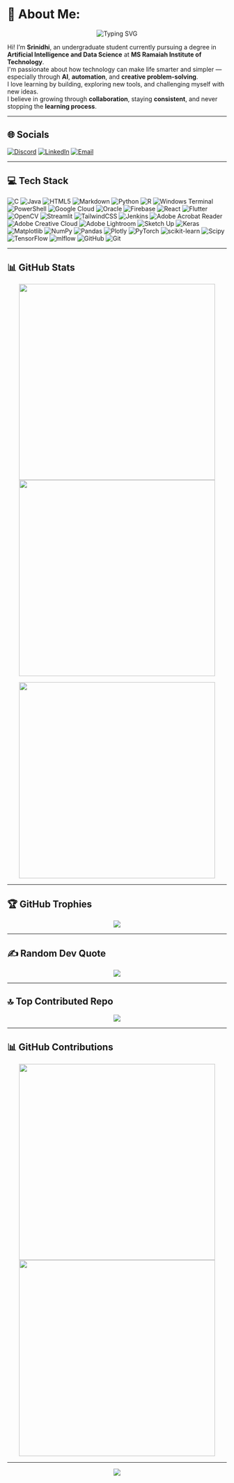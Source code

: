 # 💫 About Me:
<p align="center">
  <img src="https://readme-typing-svg.demolab.com?font=Fira+Code&weight=600&size=24&pause=1000&color=F763D7&center=true&vCenter=true&width=1000&lines=Hey+there!+I'm+Srinidhi+%F0%9F%91%8B;AI+%2B+Data+Science+Undergrad+%F0%9F%A7%A0;Passionate+about+learning%2C+building%2C+growing+%E2%9A%97%EF%B8%8F" alt="Typing SVG" />
</p>

Hi! I’m **Srinidhi**, an undergraduate student currently pursuing a degree in **Artificial Intelligence and Data Science** at **MS Ramaiah Institute of Technology**.  
I'm passionate about how technology can make life smarter and simpler — especially through **AI**, **automation**, and **creative problem-solving**.  
I love learning by building, exploring new tools, and challenging myself with new ideas.  
I believe in growing through **collaboration**, staying **consistent**, and never stopping the **learning process**.  

---

## 🌐 Socials
[![Discord](https://img.shields.io/badge/Discord-%237289DA.svg?logo=discord&logoColor=white)](https://discord.gg/nothing6060)
[![LinkedIn](https://img.shields.io/badge/LinkedIn-%230077B5.svg?logo=linkedin&logoColor=white)](https://linkedin.com/in/ns-srinidhi-270351218)
[![Email](https://img.shields.io/badge/Email-D14836?logo=gmail&logoColor=white)](mailto:nssrinidhi72884@gmail.com)

---

## 💻 Tech Stack
![C](https://img.shields.io/badge/c-%2300599C.svg?style=for-the-badge&logo=c&logoColor=white)
![Java](https://img.shields.io/badge/java-%23ED8B00.svg?style=for-the-badge&logo=openjdk&logoColor=white)
![HTML5](https://img.shields.io/badge/html5-%23E34F26.svg?style=for-the-badge&logo=html5&logoColor=white)
![Markdown](https://img.shields.io/badge/markdown-%23000000.svg?style=for-the-badge&logo=markdown&logoColor=white)
![Python](https://img.shields.io/badge/python-3670A0?style=for-the-badge&logo=python&logoColor=ffdd54)
![R](https://img.shields.io/badge/r-%23276DC3.svg?style=for-the-badge&logo=r&logoColor=white)
![Windows Terminal](https://img.shields.io/badge/Windows%20Terminal-%234D4D4D.svg?style=for-the-badge&logo=windows-terminal&logoColor=white)
![PowerShell](https://img.shields.io/badge/PowerShell-%235391FE.svg?style=for-the-badge&logo=powershell&logoColor=white)
![Google Cloud](https://img.shields.io/badge/GoogleCloud-%234285F4.svg?style=for-the-badge&logo=google-cloud&logoColor=white)
![Oracle](https://img.shields.io/badge/Oracle-F80000?style=for-the-badge&logo=oracle&logoColor=white)
![Firebase](https://img.shields.io/badge/firebase-%23039BE5.svg?style=for-the-badge&logo=firebase)
![React](https://img.shields.io/badge/react-%2320232a.svg?style=for-the-badge&logo=react&logoColor=%2361DAFB)
![Flutter](https://img.shields.io/badge/Flutter-%2302569B.svg?style=for-the-badge&logo=Flutter&logoColor=white)
![OpenCV](https://img.shields.io/badge/opencv-%23white.svg?style=for-the-badge&logo=opencv&logoColor=white)
![Streamlit](https://img.shields.io/badge/Streamlit-%23FE4B4B.svg?style=for-the-badge&logo=streamlit&logoColor=white)
![TailwindCSS](https://img.shields.io/badge/tailwindcss-%2338B2AC.svg?style=for-the-badge&logo=tailwind-css&logoColor=white)
![Jenkins](https://img.shields.io/badge/jenkins-%232C5263.svg?style=for-the-badge&logo=jenkins&logoColor=white)
![Adobe Acrobat Reader](https://img.shields.io/badge/Adobe%20Acrobat%20Reader-EC1C24.svg?style=for-the-badge&logo=Adobe%20Acrobat%20Reader&logoColor=white)
![Adobe Creative Cloud](https://img.shields.io/badge/Adobe%20Creative%20Cloud-DA1F26.svg?style=for-the-badge&logo=Adobe%20Creative%20Cloud&logoColor=white)
![Adobe Lightroom](https://img.shields.io/badge/Adobe%20Lightroom-31A8FF.svg?style=for-the-badge&logo=Adobe%20Lightroom&logoColor=white)
![Sketch Up](https://img.shields.io/badge/SketchUp-005F9E?style=for-the-badge&logo=sketchup&logoColor=white)
![Keras](https://img.shields.io/badge/Keras-%23D00000.svg?style=for-the-badge&logo=Keras&logoColor=white)
![Matplotlib](https://img.shields.io/badge/Matplotlib-%23ffffff.svg?style=for-the-badge&logo=Matplotlib&logoColor=black)
![NumPy](https://img.shields.io/badge/numpy-%23013243.svg?style=for-the-badge&logo=numpy&logoColor=white)
![Pandas](https://img.shields.io/badge/pandas-%23150458.svg?style=for-the-badge&logo=pandas&logoColor=white)
![Plotly](https://img.shields.io/badge/Plotly-%233F4F75.svg?style=for-the-badge&logo=plotly&logoColor=white)
![PyTorch](https://img.shields.io/badge/PyTorch-%23EE4C2C.svg?style=for-the-badge&logo=PyTorch&logoColor=white)
![scikit-learn](https://img.shields.io/badge/scikit--learn-%23F7931E.svg?style=for-the-badge&logo=scikit-learn&logoColor=white)
![Scipy](https://img.shields.io/badge/SciPy-%230C55A5.svg?style=for-the-badge&logo=scipy&logoColor=white)
![TensorFlow](https://img.shields.io/badge/TensorFlow-%23FF6F00.svg?style=for-the-badge&logo=TensorFlow&logoColor=white)
![mlflow](https://img.shields.io/badge/mlflow-%23d9ead3.svg?style=for-the-badge&logo=numpy&logoColor=blue)
![GitHub](https://img.shields.io/badge/github-%23121011.svg?style=for-the-badge&logo=github&logoColor=white)
![Git](https://img.shields.io/badge/git-%23F05033.svg?style=for-the-badge&logo=git&logoColor=white)

---

## 📊 GitHub Stats
<p align="center">
  <img src="https://github-readme-stats.vercel.app/api?username=Srinidhi-070&theme=dark&hide_border=false" width="450"/>
  <img src="https://nirzak-streak-stats.vercel.app/?user=Srinidhi-070&theme=dark&hide_border=false" width="450"/>
</p>

<p align="center">
  <img src="https://github-readme-stats.vercel.app/api/top-langs/?username=Srinidhi-070&theme=dark&hide_border=false&layout=compact" width="450"/>
</p>

---

## 🏆 GitHub Trophies
<p align="center">
  <img src="https://github-profile-trophy.vercel.app/?username=Srinidhi-070&theme=rose&no-frame=false&no-bg=false&margin-w=4"/>
</p>

---

## ✍️ Random Dev Quote
<p align="center">
  <img src="https://quotes-github-readme.vercel.app/api?type=horizontal&theme=radical"/>
</p>

---

## 🔝 Top Contributed Repo
<p align="center">
  <img src="https://github-contributor-stats.vercel.app/api?username=Srinidhi-070&limit=5&theme=dark&combine_all_yearly_contributions=true"/>
</p>

---

## 📊 GitHub Contributions
<p align="center">
  <img src="https://github-readme-stats.vercel.app/api?username=Srinidhi-070&show_icons=true&theme=github_dark&hide_border=false" width="450"/>
  <img src="https://streak-stats.demolab.com?user=Srinidhi-070&theme=github-dark&hide_border=false&date_format=M%20j%5B%2C%20Y%5D" width="450"/>
</p>

---

<p align="center">
  <img src="https://visitcount.itsvg.in/api?id=Srinidhi-070&icon=0&color=0" />
</p>

<!-- Proudly created with GPRM ( https://gprm.itsvg.in ) -->
